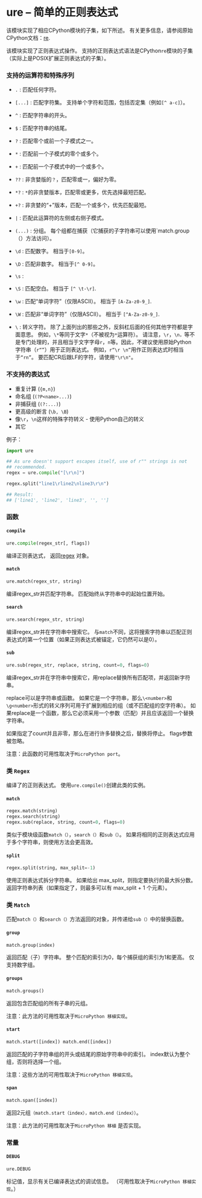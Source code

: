 ure – 简单的正则表达式
==========================

该模块实现了相应CPython模块的子集，如下所述。 有关更多信息，请参阅原始CPython文档：[re](https://docs.python.org/3.5/library/re.html#module-re).

该模块实现了正则表达式操作。 支持的正则表达式语法是CPython`re`模块的子集（实际上是POSIX扩展正则表达式的子集）。

### 支持的运算符和特殊序列

* `.` : 匹配任何字符。

* `[...]` : 匹配字符集。 支持单个字符和范围，包括否定集（例如`[^ a-c]`）。

* `^` : 匹配字符串的开头。

* `$` : 匹配字符串的结尾。

* `?` : 匹配零个或前一个子模式之一。

* `*` : 匹配前一个子模式的零个或多个。

* `+` : 匹配前一个子模式中的一个或多个。

* `??` : 非贪婪版的`？`，匹配零或一，偏好为零。

* `*?` : `*`的非贪婪版本，匹配零或更多，优先选择最短匹配。

* `+?` : 非贪婪的“+”版本，匹配一个或多个，优先匹配最短。

* `|` : 匹配此运算符的左侧或右侧子模式。

* `(...)` : 分组。 每个组都在捕获（它捕获的子字符串可以使用`match.group（）方法访问）。

* `\d` : 匹配数字。 相当于`[0-9]`。

* `\D` : 匹配非数字。 相当于`[^ 0-9]`。

* `\s` : 

* `\S` : 匹配空白。 相当于 `[^ \t-\r]`.

* `\w` : 匹配“单词字符”（仅限ASCII）。 相当于 `[A-Za-z0-9_]`.

* `\W` : 匹配非“单词字符”（仅限ASCII）。 相当于 `[^A-Za-z0-9_]`.

* `\` : 转义字符。 除了上面列出的那些之外，反斜杠后面的任何其他字符都是字面意思。 例如，`\*`等同于文字`*`（不被视为`*`运算符）。 请注意，`\r`，`\n，`等不是专门处理的，并且相当于文字字母`r`，`n`等。因此，不建议使用原始Python字符串（`r“”`）用于正则表达式。 例如，`r“\r \n”`用作正则表达式时相当于`“rn”`。 要匹配CR后跟LF的字符，请使用`"\r\n"`。

### 不支持的表达式

* 重复计算 (`{m,n}`)
* 命名组 (`(?P<name>...)`)
* 非捕获组 (`(?:...)`)
* 更高级的断言 (`\b, \B`)
* 像`\r`，`\n`这样的特殊字符转义 - 使用Python自己的转义
* 其它


例子：

```python
import ure

## As ure doesn't support escapes itself, use of r"" strings is not
## recommended.
regex = ure.compile("[\r\n]")

regex.split("line1\rline2\nline3\r\n")

## Result:
## ['line1', 'line2', 'line3', '', '']
```

### 函数

#### `compile`

```python
ure.compile(regex_str[, flags])
```

编译正则表达式， 返回[regex](http://docs.micropython.org/en/latest/library/ure.html?highlight=ure#regex) 对象。

#### `match`

```python
ure.match(regex_str, string)
```

编译regex_str并匹配字符串。 匹配始终从字符串中的起始位置开始。

#### `search`

```python
ure.search(regex_str, string)
```

编译regex_str并在字符串中搜索它。 与`match`不同，这将搜索字符串以匹配正则表达式的第一个位置（如果正则表达式被锚定，它仍然可以是0）。

#### `sub`

```python
ure.sub(regex_str, replace, string, count=0, flags=0)
```

编译regex_str并在字符串中搜索它，用replace替换所有匹配项，并返回新字符串。

replace可以是字符串或函数。 如果它是一个字符串，那么`\<number>`和`\g<number>`形式的转义序列可用于扩展到相应的组（或不匹配组的空字符串）。 如果replace是一个函数，那么它必须采用一个参数（匹配）并且应该返回一个替换字符串。

如果指定了count并且非零，那么在进行许多替换之后，替换将停止。 flags参数被忽略。

注意：此函数的可用性取决于`MicroPython port`。

### 类 `Regex`

编译了的正则表达式。 使用`ure.compile()`创建此类的实例。

#### `match`

```python
regex.match(string)
regex.search(string)
regex.sub(replace, string, count=0, flags=0)
```

类似于模块级函数`match（）`，`search（）`和`sub（）`。 如果将相同的正则表达式应用于多个字符串，则使用方法会更高效。

#### `split`

```python
regex.split(string, max_split=-1)
```

使用正则表达式拆分字符串。 如果给出 max_split，则指定要执行的最大拆分数。 返回字符串列表（如果指定了，则最多可以有 max_split + 1 个元素）。


### 类  `Match`

匹配`match（）`和`search（）`方法返回的对象，并传递给`sub（）`中的替换函数。

#### `group`

```python
match.group(index)
```

返回匹配（子）字符串。 整个匹配的索引为0，每个捕获组的索引为1和更高。 仅支持数字组。

#### `groups`

```python
match.groups()
```

返回包含匹配组的所有子串的元组。

注意：此方法的可用性取决于`MicroPython 移植实现`。

#### `start`

```python
match.start([index]) match.end([index])
```

返回匹配的子字符串组的开头或结尾的原始字符串中的索引。 index默认为整个组，否则将选择一个组。

注意：这些方法的可用性取决于`MicroPython 移植实现`。

#### `span`

```python
match.span([index])
```

返回2元组`（match.start（index），match.end（index））`。

注意：此方法的可用性取决于`MicroPython 移植` 是否实现。


### 常量

#### `DEBUG`

```python
ure.DEBUG
```

标记值，显示有关已编译表达式的调试信息。 （可用性取决于`MicroPython 移植实现`。）
